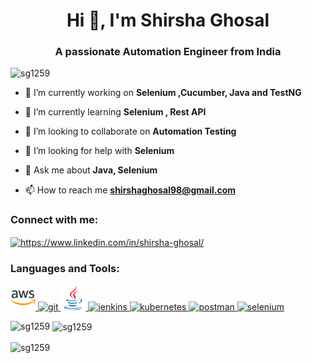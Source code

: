 <h1 align="center">Hi 👋, I'm Shirsha Ghosal</h1>
<h3 align="center">A passionate Automation Engineer from India</h3>

<p align="left"> <img src="https://komarev.com/ghpvc/?username=sg1259&label=Profile%20views&color=0e75b6&style=flat" alt="sg1259" /> </p>

- 🔭 I’m currently working on **Selenium ,Cucumber, Java and TestNG**

- 🌱 I’m currently learning **Selenium , Rest API**

- 👯 I’m looking to collaborate on **Automation Testing**

- 🤝 I’m looking for help with **Selenium**

- 💬 Ask me about **Java, Selenium**

- 📫 How to reach me **shirshaghosal98@gmail.com**

<h3 align="left">Connect with me:</h3>
<p align="left">
<a href="https://linkedin.com/in/https://www.linkedin.com/in/shirsha-ghosal/" target="blank"><img align="center" src="https://raw.githubusercontent.com/rahuldkjain/github-profile-readme-generator/master/src/images/icons/Social/linked-in-alt.svg" alt="https://www.linkedin.com/in/shirsha-ghosal/" height="30" width="40" /></a>
</p>

<h3 align="left">Languages and Tools:</h3>
<p align="left"> <a href="https://aws.amazon.com" target="_blank" rel="noreferrer"> <img src="https://raw.githubusercontent.com/devicons/devicon/master/icons/amazonwebservices/amazonwebservices-original-wordmark.svg" alt="aws" width="40" height="40"/> </a> <a href="https://git-scm.com/" target="_blank" rel="noreferrer"> <img src="https://www.vectorlogo.zone/logos/git-scm/git-scm-icon.svg" alt="git" width="40" height="40"/> </a> <a href="https://www.java.com" target="_blank" rel="noreferrer"> <img src="https://raw.githubusercontent.com/devicons/devicon/master/icons/java/java-original.svg" alt="java" width="40" height="40"/> </a> <a href="https://www.jenkins.io" target="_blank" rel="noreferrer"> <img src="https://www.vectorlogo.zone/logos/jenkins/jenkins-icon.svg" alt="jenkins" width="40" height="40"/> </a> <a href="https://kubernetes.io" target="_blank" rel="noreferrer"> <img src="https://www.vectorlogo.zone/logos/kubernetes/kubernetes-icon.svg" alt="kubernetes" width="40" height="40"/> </a> <a href="https://postman.com" target="_blank" rel="noreferrer"> <img src="https://www.vectorlogo.zone/logos/getpostman/getpostman-icon.svg" alt="postman" width="40" height="40"/> </a> <a href="https://www.selenium.dev" target="_blank" rel="noreferrer"> <img src="https://raw.githubusercontent.com/detain/svg-logos/780f25886640cef088af994181646db2f6b1a3f8/svg/selenium-logo.svg" alt="selenium" width="40" height="40"/> </a> </p>

<p><img align="left" src="https://github-readme-stats.vercel.app/api/top-langs?username=sg1259&show_icons=true&locale=en&layout=compact" alt="sg1259" /></p>

<p>&nbsp;<img align="center" src="https://github-readme-stats.vercel.app/api?username=sg1259&show_icons=true&locale=en" alt="sg1259" /></p>

<p><img align="center" src="https://github-readme-streak-stats.herokuapp.com/?user=sg1259&" alt="sg1259" /></p>
